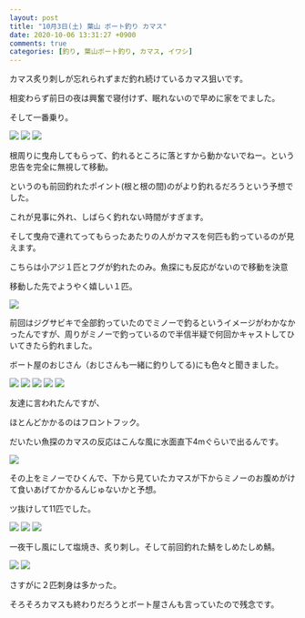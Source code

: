 ```yaml
---
layout: post
title: "10月3日(土) 葉山 ボート釣り カマス"
date: 2020-10-06 13:31:27 +0900
comments: true
categories: [釣り, 葉山ボート釣り, カマス, イワシ]
---
```


カマス炙り刺しが忘れられずまだ釣れ続けているカマス狙いです。  

<!-- more -->

<script async src="//pagead2.googlesyndication.com/pagead/js/adsbygoogle.js"></script>
<ins class="adsbygoogle"
     style="display:block; text-align:center;"
     data-ad-layout="in-article"
     data-ad-format="fluid"
     data-ad-client="ca-pub-7039502723411845"
     data-ad-slot="8206045005"></ins>
<script>
     (adsbygoogle = window.adsbygoogle || []).push({});
</script>

相変わらず前日の夜は興奮で寝付けず、眠れないので早めに家をでました。  
  
そして一番乗り。  

<img src="/images/blog/20201006/IMG_7684.JPG">  

<img src="/images/blog/20201006/IMG_7685.JPG">  

<img src="/images/blog/20201006/IMG_7688.JPG">  

根周りに曳舟してもらって、釣れるところに落とすから動かないでねー。という忠告を完全に無視して移動。  
  
というのも前回釣れたポイント(根と根の間)のがより釣れるだろうという予想でした。  
  
これが見事に外れ、しばらく釣れない時間がすぎます。  
  
そして曳舟で連れてってもらったあたりの人がカマスを何匹も釣っているのが見えます。  

こちらは小アジ１匹とフグが釣れたのみ。魚探にも反応がないので移動を決意  

移動した先でようやく嬉しい１匹。  

<img src="/images/blog/20201006/IMG_7691.JPG">  

前回はジグサビキで全部釣っていたのでミノーで釣るというイメージがわかなかったんですが、周りがミノーで釣っているので半信半疑で何回かキャストしてひいてきたら釣れました。  

ボート屋のおじさん（おじさんも一緒に釣りしてる)にも色々と聞きました。  

<img src="/images/blog/20201006/IMG_7694.JPG">  

<img src="/images/blog/20201006/IMG_7697.JPG">  

<img src="/images/blog/20201006/IMG_7701.JPG">  

<img src="/images/blog/20201006/IMG_7706.JPG">  

<img src="/images/blog/20201006/IMG_7715.JPG">  

友達に言われたんですが、  

ほとんどかかるのはフロントフック。  

だいたい魚探のカマスの反応はこんな風に水面直下4mぐらいで出るんです。  

<img src="/images/blog/20201006/IMG_7696.JPG">  

その上をミノーでひくんで、下から見ていたカマスが下からミノーのお腹めがけて食いあげてかかるんじゅないかと予想。  

ツ抜けして11匹でした。  

<img src="/images/blog/20201006/IMG_7742.JPG">  


<img src="/images/blog/20201006/IMG_7743.JPG">  

<img src="/images/blog/20201006/IMG_7746.JPG">  

一夜干し風にして塩焼き、炙り刺し。そして前回釣れた鯖をしめたしめ鯖。  

<img src="/images/blog/20201006/IMG_7769.JPG">  

<img src="/images/blog/20201006/IMG_7770.JPG">  

さすがに２匹刺身は多かった。  

そろそろカマスも終わりだろうとボート屋さんも言っていたので残念です。  



